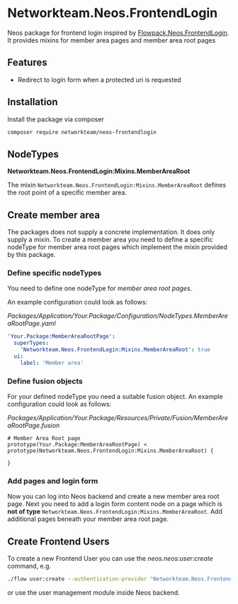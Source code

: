 # Networkteam.Neos.FrontendLogin

Neos package for frontend login inspired by  [Flowpack.Neos.FrontendLogin](https://github.com/Flowpack/Flowpack.Neos.FrontendLogin).
It provides mixins for member area pages and member area root pages 


## Features

* Redirect to login form when a protected uri is requested

## Installation

Install the package via composer

```bash
composer require networkteam/neos-frontendlogin
```

## NodeTypes

**Networkteam.Neos.FrontendLogin:Mixins.MemberAreaRoot**

The mixin `Networkteam.Neos.FrontendLogin:Mixins.MemberAreaRoot` defines the root point of a specific
member area.

## Create member area

The packages does not supply a concrete implementation. It does only supply a mixin.
To create a member area you need to define a specific nodeType for member area root pages which 
implement the mixin provided by this package.

### Define specific nodeTypes

You need to define one nodeType for *member area root pages*.

An example configuration could look as follows:

*Packages/Application/Your.Package/Configuration/NodeTypes.MemberAreaRootPage.yaml*
```yaml
'Your.Package:MemberAreaRootPage':
  superTypes:
    'Networkteam.Neos.FrontendLogin:Mixins.MemberAreaRoot': true
  ui:
    label: 'Member area'
```

### Define fusion objects

For your defined nodeType you need a suitable fusion object. An example configuration could look as follows:

*Packages/Application/Your.Package/Resources/Private/Fusion/MemberAreaRootPage.fusion*
```fusion
# Member Area Root page
prototype(Your.Package:MemberAreaRootPage) < prototype(Networkteam.Neos.FrontendLogin:Mixins.MemberAreaRoot) {

}
```

### Add pages and login form

Now you can log into Neos backend and create a new member area root page.
Next you need to add a login form content node on a page which is **not of type** `Networkteam.Neos.FrontendLogin:Mixins.MemberAreaRoot`.
Add additional pages beneath your member area root page.

## Create Frontend Users

To create a new Frontend User you can use the *neos.neos:user:create* command, e.g.
 
```bash
./flow user:create --authentication-provider "Networkteam.Neos.FrontendLogin:Frontend" --roles "Networkteam.Neos.FrontendLogin:FrontendUser"
```

or use the user management module inside Neos backend.